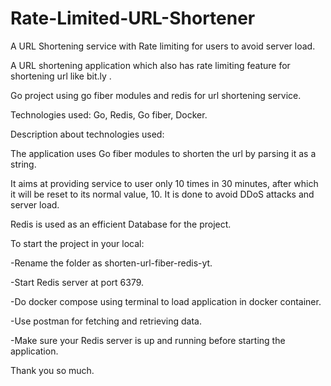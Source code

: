 # Rate-Limited-URL-Shortener

A URL Shortening service with Rate limiting for users to avoid server load.

A URL shortening application which also has rate limiting feature for shortening url like bit.ly .

Go project using go fiber modules and redis for url shortening service.

Technologies used: Go, Redis, Go fiber, Docker.

Description about technologies used:

The application uses Go fiber modules to shorten the url by parsing it as a string.

It aims at providing service to user only 10 times in 30 minutes, after which it will be reset to its normal value, 10. It is done to avoid DDoS attacks and server load.

Redis is used as an efficient Database for the project.

To start the project in your local:

-Rename the folder as shorten-url-fiber-redis-yt.

-Start Redis server at port 6379.

-Do docker compose using terminal to load application in docker container.

-Use postman for fetching and retrieving data.

-Make sure your Redis server is up and running before starting the application.

Thank you so much.
